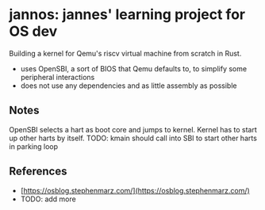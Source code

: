 # jannos: jannes' learning project for OS dev

Building a kernel for Qemu's riscv virtual machine from scratch in Rust.

- uses OpenSBI, a sort of BIOS that Qemu defaults to, to simplify some peripheral interactions
- does not use any dependencies and as little assembly as possible

## Notes

OpenSBI selects a hart as boot core and jumps to kernel.
Kernel has to start up other harts by itself.
TODO: kmain should call into SBI to start other harts in parking loop

## References
- [https://osblog.stephenmarz.com/](https://osblog.stephenmarz.com/)
- TODO: add more
